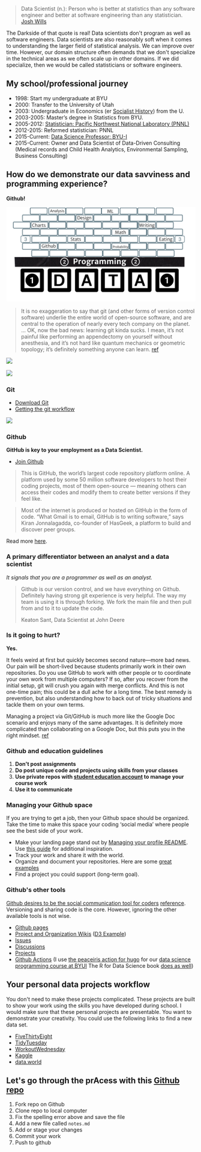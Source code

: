 > Data Scientist (n.): Person who is better at statistics than any software engineer and better at software engineering than any statistician. [Josh Wills](https://twitter.com/josh_wills/status/198093512149958656?s=20)

The Darkside of that quote is real!  Data scientists don't program as well as software engineers.  Data scientists are also reasonably soft when it comes to understanding the larger field of statistical analysis. We can improve over time. However, our domain structure often demands that we don't specialize in the technical areas as we often scale up in other domains. If we did specialize, then we would be called statisticians or software engineers.

## My school/professional journey

- 1998: Start my undergraduate at BYU
- 2000: Transfer to the University of Utah
- 2003: Undergraduate in Economics (er [Socialist History](https://dailyutahchronicle.com/2018/04/16/us-economics-department-marxist-or-diverse/)) from the U.
- 2003-2005: Master’s degree in Statistics from BYU.
- 2005-2012: [Statistician: Pacific Northwest National Laboratory (PNNL)](https://www.pnnl.gov/computational-mathematics-statistics-0)
- 2012-2015: Reformed statistician: PNNL
- 2015-Current: [Data Science Professor: BYU-I](https://www.byui.edu/mathematics/student-resources/data-science)
- 2015-Current: Owner and Data Scientist of Data-Driven Consulting (Medical records and Child Health Analytics, Environmental Sampling, Business Consulting)

## How do we demonstrate our data savviness and programming experience?

__Github!__

![](data_programming.png)

> It is no exaggeration to say that git (and other forms of version control software) underlie the entire world of open-source software, and are central to the operation of nearly every tech company on the planet. ... OK, now the bad news: learning git kinda sucks. I mean, it’s not painful like performing an appendectomy on yourself without anesthesia, and it’s not hard like quantum mechanics or geometric topology; it’s definitely something anyone can learn. [ref](https://www.practicaldatascience.org/html/git_and_github.html)

![](https://imgs.xkcd.com/comics/git.png)


![](https://blog.devmountain.com/hs-fs/hubfs/Imported_Blog_Media/Gitvs_Github-1a-1.jpg?width=600&name=Gitvs_Github-1a-1.jpg)

### Git

- [Download Git](https://git-scm.com/)
- [Getting the git workflow](https://rogerdudler.github.io/git-guide/)

![](https://miro.medium.com/max/1400/1*E4povWZ5H-K3OaguFQJ0IQ.png)

### Github

__GitHub is key to your employment as a Data Scientist.__

- [Join Github](https://github.com/join)

> This is GitHub, the world’s largest code repository platform online. A platform used by some 50 million software developers to host their coding projects, most of them open-source — meaning others can access their codes and modify them to create better versions if they feel like.

> Most of the internet is produced or hosted on GitHub in the form of code. “What Gmail is to email, GitHub is to writing software,” says Kiran Jonnalagadda, co-founder of HasGeek, a platform to build and discover peer groups.

Read more [here](https://economictimes.indiatimes.com/internet/inside-github-web-developers-social-media-platform/articleshow/77096752.cms?utm_source=contentofinterest&utm_medium=text&utm_campaign=cppst).

### A primary differentiator between an analyst and a data scientist

_It signals that you are a programmer as well as an analyst._

> Github is our version control, and we have everything on Github. Definitely having strong git experience is very helpful. The way my team is using it is through forking. We fork the main file and then pull from and to it to update the code.
>
> Keaton Sant, Data Scientist at John Deere

### Is it going to hurt?

__Yes.__

It feels weird at first but quickly becomes second nature—more bad news. Our pain will be short-lived because students primarily work in their own repositories. Do you use GitHub to work with other people or to coordinate your own work from multiple computers? If so, after you recover from the initial setup, git will crush you again with merge conflicts. And this is not one-time pain; this could be a dull ache for a long time. The best remedy is prevention, but also understanding how to back out of tricky situations and tackle them on your own terms.

Managing a project via Git/GitHub is much more like the Google Doc scenario and enjoys many of the same advantages. It is definitely more complicated than collaborating on a Google Doc, but this puts you in the right mindset. [ref](https://happygitwithr.com/big-picture.html)

### Github and education guidelines

1. __Don't post assignments__
2. __Do post unique code and projects using skills from your classes__
3. __Use private repos with [student education account](ttps://education.github.com/students) to manage your course work__
4. __Use it to communicate__

### Managing your Github space

If you are trying to get a job, then your Github space should be organized. Take the time to make this space your coding ‘social media’ where people see the best side of your work.

- Make your landing page stand out by [Managing your profile README](https://docs.github.com/en/github/setting-up-and-managing-your-github-profile/customizing-your-profile/managing-your-profile-readme). Use [this guide](https://daily.dev/blog/creating-a-killer-github-profile-readme-part-1) for additional inspiration.
- Track your work and share it with the world.
- Organize and document your repositories. Here are some [great examples](https://github.com/matiassingers/awesome-readme)
- Find a project you could support (long-term goal).

### Github's other tools

[Github desires to be the social communication tool for coders](https://docs.github.com/en/get-started/quickstart/communicating-on-github) [reference](https://news.thewindowsclub.com/microsoft-is-making-github-more-like-facebook-but-only-for-developers-101837/). Versioning and sharing code is the core.  However, ignoring the other available tools is not wise. 

- [Github pages](https://pages.github.com/)
- [Project and Organization Wikis](https://docs.github.com/en/communities/documenting-your-project-with-wikis/about-wikis) ([D3 Example](https://github.com/d3/d3/wiki))
- [Issues](https://docs.github.com/en/issues/tracking-your-work-with-issues/about-issues)
- [Discussions](https://docs.github.com/en/discussions)
- [Projects](https://docs.github.com/en/issues/trying-out-the-new-projects-experience/about-projects)
- [Github Actions](https://docs.github.com/en/actions) (I use [the peaceiris action for hugo](https://github.com/peaceiris/actions-hugo) for our [data science programming course at BYUI](https://byuistats.github.io/CSE250-Hathaway/) The R for Data Science book [does as well](https://github.com/hadley/r4ds/actions))

## Your personal data projects workflow

You don't need to make these projects complicated. These projects are built to show your work using the skills you have developed during school. I would make sure that these personal projects are presentable. You want to demonstrate your creativity. You could use the following links to find a new data set. 

- [FiveThirtyEight](https://github.com/fivethirtyeight/data)
- [TidyTuesday](https://github.com/rfordatascience/tidytuesday)
- [WorkoutWednesday](http://www.workout-wednesday.com/)
- [Kaggle](https://www.kaggle.com/datasets)
- [data.world](https://data.world/search?context=community&entryTypeLabel=dataset&q=free+data&type=all)

## Let's go through the prAcess with this [Github repo](https://github.com/hathawayj/gitandgithub)

1. Fork repo on Github
2. Clone repo to local computer
3. Fix the spelling error above and save the file
4. Add a new file called `notes.md`
5. Add or stage your changes
6. Commit your work
7. Push to github
